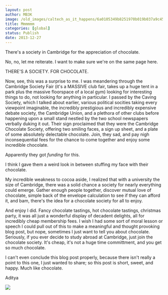 ```yaml
---
layout: post
author: MB3K
image: /old_images/caltech_as_it_happens/6a0105349b8251970b019b037a9c45970d.jpg
title: Mmmmmm 
categories: [global]
status: Publish
date: 2013-12-27
---
```


There's a society in Cambridge for the appreciation of chocolate.

No, no, let me reiterate. I want to make sure we're on the same page here.

THERE'S A SOCIETY. FOR CHOCOLATE.

Now, see, this was a surprise to me. I was meandering through the Cambridge Society Fair (it's a MASSIVE club fair, takes up a huge tent in a park plus the massive floorspace of a local gym) looking for interesting things to do, not looking for anything in particular. I passed by the Caving Society, which I talked about earlier, various political socities taking every viewpoint imaginable, the incredibly prestigious and incredibly expensive debate society, the Cambridge Union, and a plethora of other clubs before happening upon a small stand nestled by the two school newspapers verbally duking it out. Their sign proclaimed that they were the Cambridge Chocolate Society, offering two smiling faces, a sign up sheet, and a plate of some absolutely delectable chocolate. Join, they sad, and pay nigh inconsequential fees for the chance to come together and enjoy some incredible chocolate.

Apparently they got *funding* for this.

I think I gave them a weird look in between stuffing my face with their chocolate.

My incredible weakness to cocoa aside, I realized that with a university the size of Cambridge, there was a solid chance a society for nearly everything could emerge. Gather enough people together, discover mutual love of chocolate, simple back of the envelope calculation to see if they can afford it, and bam, there's the idea for a chocolate society for all to enjoy.

And enjoy I did. Fancy chocolate tastings, hot chocolate tastings, christmas party, it was all just a wonderful display of decadent delights, all for incredibly cheap membership fees. I wish I had some sort of moral lesson or speech I could pull out of this to make a meaningful and thought provoking blog post, but nope, sometimes I just want to tell you about chocolate. Seriously, if you ever decide to study abroad at Cambridge, just join the chocolate society. It's cheap, it's not a huge time committment, and you get so much chocolate.

I can't even conclude this blog post properly, because there isn't really a point to this one, I just wanted to share; so this post is short, sweet, and happy. Much like chocolate.

Aditya


![](/old_images/caltech_as_it_happens/6a0105349b8251970b019b0379c4bb970c.jpg)

